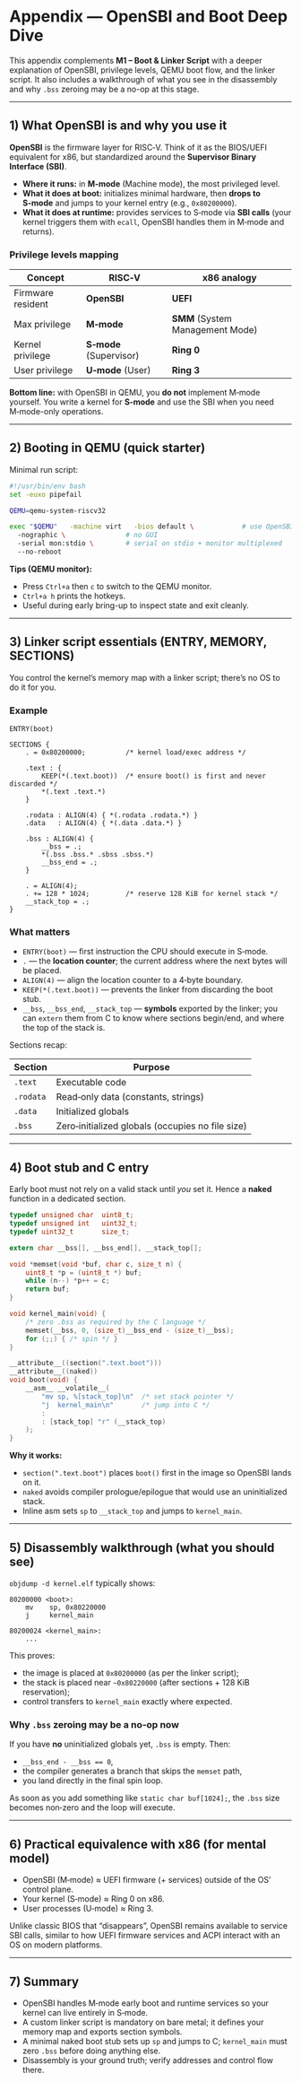# Appendix — OpenSBI and Boot Deep Dive

This appendix complements **M1 – Boot & Linker Script** with a deeper explanation of OpenSBI, privilege levels, QEMU boot flow, and the linker script. It also includes a walkthrough of what you see in the disassembly and why `.bss` zeroing may be a no-op at this stage.

---

## 1) What OpenSBI is and why you use it

**OpenSBI** is the firmware layer for RISC‑V. Think of it as the BIOS/UEFI equivalent for x86, but standardized around the **Supervisor Binary Interface (SBI)**.

- **Where it runs:** in **M‑mode** (Machine mode), the most privileged level.
- **What it does at boot:** initializes minimal hardware, then **drops to S‑mode** and jumps to your kernel entry (e.g., `0x80200000`).
- **What it does at runtime:** provides services to S‑mode via **SBI calls** (your kernel triggers them with `ecall`, OpenSBI handles them in M‑mode and returns).

### Privilege levels mapping

| Concept              | RISC‑V                         | x86 analogy                         |
|---------------------|--------------------------------|-------------------------------------|
| Firmware resident   | **OpenSBI**                    | **UEFI**                            |
| Max privilege       | **M‑mode**                     | **SMM** (System Management Mode)    |
| Kernel privilege    | **S‑mode** (Supervisor)        | **Ring 0**                          |
| User privilege      | **U‑mode** (User)              | **Ring 3**                          |

**Bottom line:** with OpenSBI in QEMU, you **do not** implement M‑mode yourself. You write a kernel for **S‑mode** and use the SBI when you need M‑mode-only operations.

---

## 2) Booting in QEMU (quick starter)

Minimal run script:

```sh
#!/usr/bin/env bash
set -euxo pipefail

QEMU=qemu-system-riscv32

exec "$QEMU"   -machine virt   -bios default \            # use OpenSBI provided by QEMU
  -nographic \               # no GUI
  -serial mon:stdio \        # serial on stdio + monitor multiplexed
  --no-reboot
```

**Tips (QEMU monitor):**
- Press `Ctrl+a` then `c` to switch to the QEMU monitor.
- `Ctrl+a h` prints the hotkeys.
- Useful during early bring-up to inspect state and exit cleanly.

---

## 3) Linker script essentials (ENTRY, MEMORY, SECTIONS)

You control the kernel’s memory map with a linker script; there’s no OS to do it for you.

### Example

```ld
ENTRY(boot)

SECTIONS {
    . = 0x80200000;          /* kernel load/exec address */

    .text : {
        KEEP(*(.text.boot))  /* ensure boot() is first and never discarded */
        *(.text .text.*)
    }

    .rodata : ALIGN(4) { *(.rodata .rodata.*) }
    .data   : ALIGN(4) { *(.data .data.*) }

    .bss : ALIGN(4) {
        __bss = .;
        *(.bss .bss.* .sbss .sbss.*)
        __bss_end = .;
    }

    . = ALIGN(4);
    . += 128 * 1024;         /* reserve 128 KiB for kernel stack */
    __stack_top = .;
}
```

### What matters

- `ENTRY(boot)` — first instruction the CPU should execute in S‑mode.
- `.` — the **location counter**; the current address where the next bytes will be placed.
- `ALIGN(4)` — align the location counter to a 4‑byte boundary.
- `KEEP(*(.text.boot))` — prevents the linker from discarding the boot stub.
- `__bss`, `__bss_end`, `__stack_top` — **symbols** exported by the linker; you can `extern` them from C to know where sections begin/end, and where the top of the stack is.

Sections recap:

| Section    | Purpose                                        |
|------------|------------------------------------------------|
| `.text`    | Executable code                                |
| `.rodata`  | Read‑only data (constants, strings)            |
| `.data`    | Initialized globals                            |
| `.bss`     | Zero‑initialized globals (occupies no file size)|

---

## 4) Boot stub and C entry

Early boot must not rely on a valid stack until *you* set it. Hence a **naked** function in a dedicated section.

```c
typedef unsigned char  uint8_t;
typedef unsigned int   uint32_t;
typedef uint32_t       size_t;

extern char __bss[], __bss_end[], __stack_top[];

void *memset(void *buf, char c, size_t n) {
    uint8_t *p = (uint8_t *) buf;
    while (n--) *p++ = c;
    return buf;
}

void kernel_main(void) {
    /* zero .bss as required by the C language */
    memset(__bss, 0, (size_t)__bss_end - (size_t)__bss);
    for (;;) { /* spin */ }
}

__attribute__((section(".text.boot")))
__attribute__((naked))
void boot(void) {
    __asm__ __volatile__(
        "mv sp, %[stack_top]\n"  /* set stack pointer */
        "j  kernel_main\n"       /* jump into C */
        :
        : [stack_top] "r" (__stack_top)
    );
}
```

**Why it works:**

- `section(".text.boot")` places `boot()` first in the image so OpenSBI lands on it.
- `naked` avoids compiler prologue/epilogue that would use an uninitialized stack.
- Inline asm sets `sp` to `__stack_top` and jumps to `kernel_main`.

---

## 5) Disassembly walkthrough (what you should see)

`objdump -d kernel.elf` typically shows:

```
80200000 <boot>:
    mv    sp, 0x80220000
    j     kernel_main

80200024 <kernel_main>:
    ...
```

This proves:
- the image is placed at `0x80200000` (as per the linker script);
- the stack is placed near `~0x80220000` (after sections + 128 KiB reservation);
- control transfers to `kernel_main` exactly where expected.

### Why `.bss` zeroing may be a no‑op now

If you have **no** uninitialized globals yet, `.bss` is empty. Then:

- `__bss_end - __bss == 0`,
- the compiler generates a branch that skips the `memset` path,
- you land directly in the final spin loop.

As soon as you add something like `static char buf[1024];`, the `.bss` size becomes non‑zero and the loop will execute.

---

## 6) Practical equivalence with x86 (for mental model)

- OpenSBI (M‑mode) ≈ UEFI firmware (+ services) outside of the OS’ control plane.
- Your kernel (S‑mode) ≈ Ring 0 on x86.
- User processes (U‑mode) ≈ Ring 3.

Unlike classic BIOS that “disappears”, OpenSBI remains available to service SBI calls, similar to how UEFI firmware services and ACPI interact with an OS on modern platforms.

---

## 7) Summary

- OpenSBI handles M‑mode early boot and runtime services so your kernel can live entirely in S‑mode.
- A custom linker script is mandatory on bare metal; it defines your memory map and exports section symbols.
- A minimal naked boot stub sets up `sp` and jumps to C; `kernel_main` must zero `.bss` before doing anything else.
- Disassembly is your ground truth; verify addresses and control flow there.
